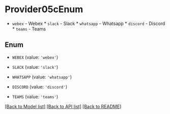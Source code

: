 # Provider05cEnum

* `webex` - Webex * `slack` - Slack * `whatsapp` - Whatsapp * `discord` - Discord * `teams` - Teams

## Enum

* `WEBEX` (value: `'webex'`)

* `SLACK` (value: `'slack'`)

* `WHATSAPP` (value: `'whatsapp'`)

* `DISCORD` (value: `'discord'`)

* `TEAMS` (value: `'teams'`)

[[Back to Model list]](../README.md#documentation-for-models) [[Back to API list]](../README.md#documentation-for-api-endpoints) [[Back to README]](../README.md)


